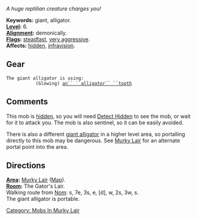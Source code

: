 *A huge reptilian creature charges you!*

**Keywords:** giant, alligator.  
**[Level](Level "wikilink"):** 6.  
**[Alignment](Alignment "wikilink"):** demonically.  
**[Flags](:Category:_Mob_Types "wikilink"):**
[steadfast](Sentinel_Mobs "wikilink"), [very
aggressive](Aggressive_Mobs "wikilink").  
**Affects:** [hidden](Hide "wikilink"),
[infravision](Infravision "wikilink").  

## Gear

`The giant alligator is using:`  
<wielded>`           (Glowing) `[`an`` ``alligator`` ``tooth`](Alligator_Tooth "wikilink")

## Comments

This mob is [hidden](Hide "wikilink"), so you will need [Detect
Hidden](Detect_Hidden "wikilink") to see the mob, or wait for it to
attack you. The mob is also sentinel, so it can be easily avoided.

There is also a different [giant
alligator](Giant_Alligator_(Crescent_Bog) "wikilink") in a higher level
area, so portalling directly to this mob may be dangerous. See [Murky
Lair](:Category:_Murky_Lair "wikilink") for an alternate portal point
into the area.

## Directions

**[Area](:Category:_Areas "wikilink"):** [Murky
Lair](:Category:_Murky_Lair "wikilink")
([Map](Murky_Lair_Map "wikilink")).  
**[Room](:Category:_Rooms "wikilink"):** The Gator's Lair.  
Walking route from [Nom](Nom "wikilink"): s, 7e, 3s, e, \[d\], w, 2s,
3w, s.  
The giant alligator is portable.  

[Category: Mobs In Murky Lair](Category:_Mobs_In_Murky_Lair "wikilink")
